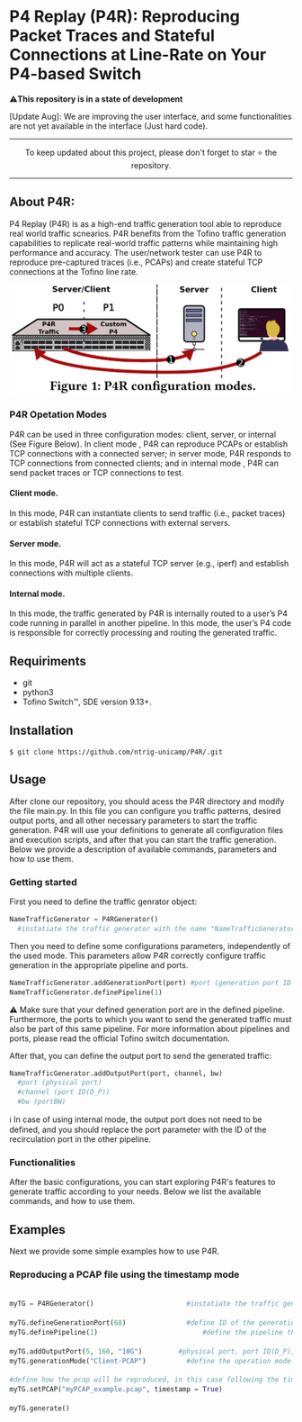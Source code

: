 # P4 Replay (P4R): Reproducing Packet Traces and Stateful Connections at Line-Rate on Your P4-based Switch

⚠️**This repository is in a state of development**

[Update Aug]: We are improving the user interface, and some functionalities are not yet available in the interface (Just hard code).

___
<p align="center">
  To keep updated about this project, please don't forget to star ⭐️ the repository.
</p>

___


## About P4R:

P4 Replay (P4R) is as a high-end traffic generation tool able to reproduce real world traffic scnearios. P4R benefits from the Tofino traffic generation capabilities to replicate real-world traffic patterns while maintaining high performance and accuracy. The user/network tester can use P4R to reproduce pre-captured traces (i.e., PCAPs) and create stateful TCP connections at the Tofino line rate.

![Alt text](https://github.com/intrig-unicamp/P4R/blob/main/images/figure_1.png) 

### P4R Opetation Modes
P4R can be used in three configuration modes: client, server, or internal (See Figure Below). In client mode , P4R can reproduce PCAPs or establish TCP connections with a connected server; in server mode, P4R responds to TCP connections from connected clients; and in internal mode , P4R can send packet traces or TCP connections to test.


#### Client mode. 
In this mode, P4R can instantiate clients to send traffic (i.e., packet traces) or establish stateful TCP connections with external servers. 

#### Server mode. 
In this mode, P4R will act as a stateful TCP server (e.g., iperf) and establish connections with multiple clients.

#### Internal mode. 
In this mode, the traffic generated by P4R is internally routed to a user’s P4 code running in parallel in another pipeline. In this mode, the user’s P4 code is responsible for correctly processing and routing the generated traffic.


## Requiriments

- git
- python3
- Tofino Switch™, SDE version 9.13+.

## Installation
```terminal
$ git clone https://github.com/ntrig-unicamp/P4R/.git
```
## Usage

After clone our repository, you should acess the P4R directory and modify the file main.py. In this file you can configure you traffic patterns, desired output ports, and all other necessary parameters to start the traffic generation. P4R will use your definitions to generate all configuration files and execution scripts, and after that you can start the traffic generation. Below we provide a description of available commands, parameters and how to use them.

### Getting started
First you need to define the traffic genrator object:

```python
NameTrafficGenerator = P4RGenerator()
  #instatiate the traffic generator with the name "NameTrafficGenerator"
```
Then you need to define some configurations parameters, independently of the used mode. This parameters allow P4R correctly configure traffic generation in the appropriate pipeline and ports.
```python
NameTrafficGenerator.addGenerationPort(port) #port (generation port ID on Tofino)
NameTrafficGenerator.definePipeline(1)
```

⚠️ Make sure that your defined generation port are in the defined pipeline. Furthermore, the ports to which you want to send the generated traffic must also be part of this same pipeline. For more information about pipelines and ports, please read the official Tofino switch documentation.

After that, you can define the output port to send the generated traffic:


```python
NameTrafficGenerator.addOutputPort(port, channel, bw)
  #port (physical port)
  #channel (port ID(D_P))
  #bw (portBW)
```

ℹ️ In case of using internal mode, the output port does not need to be defined, and you should replace the port parameter with the ID of the recirculation port in the other pipeline.

### Functionalities
After the basic configurations, you can start exploring P4R's features to generate traffic according to your needs. Below we list the available commands, and how to use them.
 

## Examples
Next we provide some simple examples how to use P4R. 


### Reproducing a PCAP file using the timestamp mode
```python

myTG = P4RGenerator()                    	#instatiate the traffic generator

myTG.defineGenerationPort(68)            	#define ID of the generation port
myTG.definePipeline(1)				      	    #define the pipeline that P4R will run

myTG.addOutputPort(5, 160, "10G")         #physical port, port ID(D_P), portBW
myTG.generationMode("Client-PCAP")		  	#define the operation mode

#define how the pcap will be reproduced, in this case following the timestamps
myTG.setPCAP("myPCAP_example.pcap", timestamp = True)	

myTG.generate()	
```
